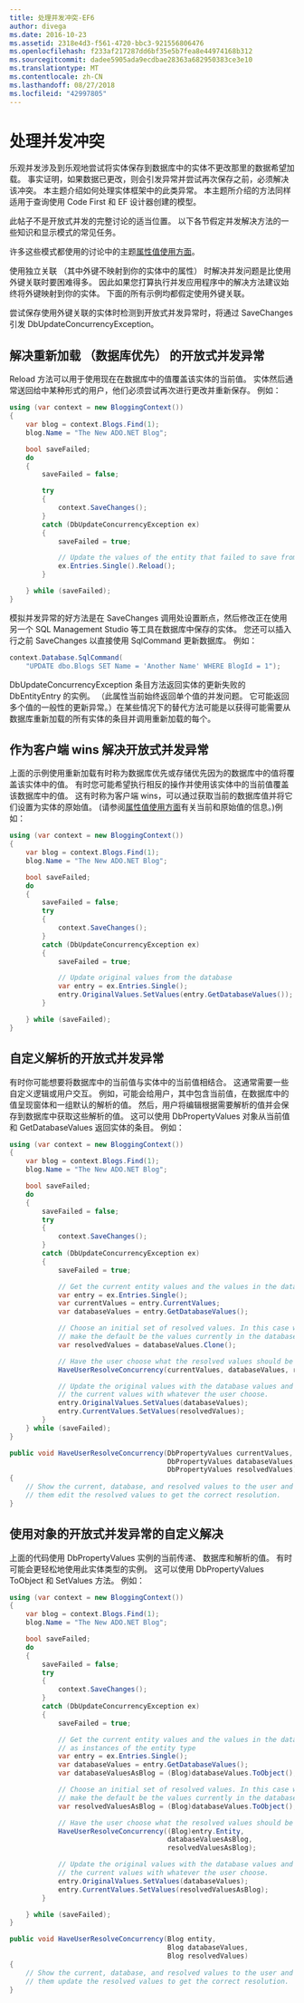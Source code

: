 ```yaml
---
title: 处理并发冲突-EF6
author: divega
ms.date: 2016-10-23
ms.assetid: 2318e4d3-f561-4720-bbc3-921556806476
ms.openlocfilehash: f233af217287dd6bf35e5b7fea8e44974168b312
ms.sourcegitcommit: dadee5905ada9ecdbae28363a682950383ce3e10
ms.translationtype: MT
ms.contentlocale: zh-CN
ms.lasthandoff: 08/27/2018
ms.locfileid: "42997805"
---
```

# <a name="handling-concurrency-conflicts"></a>处理并发冲突
乐观并发涉及到乐观地尝试将实体保存到数据库中的实体不更改那里的数据希望加载。 事实证明，如果数据已更改，则会引发异常并尝试再次保存之前，必须解决该冲突。 本主题介绍如何处理实体框架中的此类异常。 本主题所介绍的方法同样适用于查询使用 Code First 和 EF 设计器创建的模型。  

此帖子不是开放式并发的完整讨论的适当位置。 以下各节假定并发解决方法的一些知识和显示模式的常见任务。  

许多这些模式都使用的讨论中的主题[属性值使用方面](~/ef6/saving/change-tracking/property-values.md)。  

使用独立关联 （其中外键不映射到你的实体中的属性） 时解决并发问题是比使用外键关联时要困难得多。 因此如果您打算执行并发应用程序中的解决方法建议始终将外键映射到你的实体。 下面的所有示例均都假定使用外键关联。  

尝试保存使用外键关联的实体时检测到开放式并发异常时，将通过 SaveChanges 引发 DbUpdateConcurrencyException。  

## <a name="resolving-optimistic-concurrency-exceptions-with-reload-database-wins"></a>解决重新加载 （数据库优先） 的开放式并发异常  

Reload 方法可以用于使用现在在数据库中的值覆盖该实体的当前值。 实体然后通常送回给中某种形式的用户，他们必须尝试再次进行更改并重新保存。 例如：  

``` csharp
using (var context = new BloggingContext())
{
    var blog = context.Blogs.Find(1);
    blog.Name = "The New ADO.NET Blog";

    bool saveFailed;
    do
    {
        saveFailed = false;

        try
        {
            context.SaveChanges();
        }
        catch (DbUpdateConcurrencyException ex)
        {
            saveFailed = true;

            // Update the values of the entity that failed to save from the store
            ex.Entries.Single().Reload();
        }

    } while (saveFailed);
}
```  

模拟并发异常的好方法是在 SaveChanges 调用处设置断点，然后修改正在使用另一个 SQL Management Studio 等工具在数据库中保存的实体。 您还可以插入行之前 SaveChanges 以直接使用 SqlCommand 更新数据库。 例如：  

``` csharp
context.Database.SqlCommand(
    "UPDATE dbo.Blogs SET Name = 'Another Name' WHERE BlogId = 1");
```  

DbUpdateConcurrencyException 条目方法返回实体的更新失败的 DbEntityEntry 的实例。 （此属性当前始终返回单个值的并发问题。 它可能返回多个值的一般性的更新异常。）在某些情况下的替代方法可能是以获得可能需要从数据库重新加载的所有实体的条目并调用重新加载的每个。  

## <a name="resolving-optimistic-concurrency-exceptions-as-client-wins"></a>作为客户端 wins 解决开放式并发异常  

上面的示例使用重新加载有时称为数据库优先或存储优先因为的数据库中的值将覆盖该实体中的值。 有时您可能希望执行相反的操作并使用该实体中的当前值覆盖该数据库中的值。 这有时称为客户端 wins，可以通过获取当前的数据库值并将它们设置为实体的原始值。 (请参阅[属性值使用方面](~/ef6/saving/change-tracking/property-values.md)有关当前和原始值的信息。)例如：  

``` csharp
using (var context = new BloggingContext())
{
    var blog = context.Blogs.Find(1);
    blog.Name = "The New ADO.NET Blog";

    bool saveFailed;
    do
    {
        saveFailed = false;
        try
        {
            context.SaveChanges();
        }
        catch (DbUpdateConcurrencyException ex)
        {
            saveFailed = true;

            // Update original values from the database
            var entry = ex.Entries.Single();
            entry.OriginalValues.SetValues(entry.GetDatabaseValues());
        }

    } while (saveFailed);
}
```  

## <a name="custom-resolution-of-optimistic-concurrency-exceptions"></a>自定义解析的开放式并发异常  

有时你可能想要将数据库中的当前值与实体中的当前值相结合。 这通常需要一些自定义逻辑或用户交互。 例如，可能会给用户，其中包含当前值，在数据库中的值呈现窗体和一组默认的解析的值。 然后，用户将编辑根据需要解析的值并会保存到数据库中获取这些解析的值。 这可以使用 DbPropertyValues 对象从当前值和 GetDatabaseValues 返回实体的条目。 例如：  

``` csharp
using (var context = new BloggingContext())
{
    var blog = context.Blogs.Find(1);
    blog.Name = "The New ADO.NET Blog";

    bool saveFailed;
    do
    {
        saveFailed = false;
        try
        {
            context.SaveChanges();
        }
        catch (DbUpdateConcurrencyException ex)
        {
            saveFailed = true;

            // Get the current entity values and the values in the database
            var entry = ex.Entries.Single();
            var currentValues = entry.CurrentValues;
            var databaseValues = entry.GetDatabaseValues();

            // Choose an initial set of resolved values. In this case we
            // make the default be the values currently in the database.
            var resolvedValues = databaseValues.Clone();

            // Have the user choose what the resolved values should be
            HaveUserResolveConcurrency(currentValues, databaseValues, resolvedValues);

            // Update the original values with the database values and
            // the current values with whatever the user choose.
            entry.OriginalValues.SetValues(databaseValues);
            entry.CurrentValues.SetValues(resolvedValues);
        }
    } while (saveFailed);
}

public void HaveUserResolveConcurrency(DbPropertyValues currentValues,
                                       DbPropertyValues databaseValues,
                                       DbPropertyValues resolvedValues)
{
    // Show the current, database, and resolved values to the user and have
    // them edit the resolved values to get the correct resolution.
}
```  

## <a name="custom-resolution-of-optimistic-concurrency-exceptions-using-objects"></a>使用对象的开放式并发异常的自定义解决  

上面的代码使用 DbPropertyValues 实例的当前传递、 数据库和解析的值。 有时可能会更轻松地使用此实体类型的实例。 这可以使用 DbPropertyValues ToObject 和 SetValues 方法。 例如：  

``` csharp
using (var context = new BloggingContext())
{
    var blog = context.Blogs.Find(1);
    blog.Name = "The New ADO.NET Blog";

    bool saveFailed;
    do
    {
        saveFailed = false;
        try
        {
            context.SaveChanges();
        }
        catch (DbUpdateConcurrencyException ex)
        {
            saveFailed = true;

            // Get the current entity values and the values in the database
            // as instances of the entity type
            var entry = ex.Entries.Single();
            var databaseValues = entry.GetDatabaseValues();
            var databaseValuesAsBlog = (Blog)databaseValues.ToObject();

            // Choose an initial set of resolved values. In this case we
            // make the default be the values currently in the database.
            var resolvedValuesAsBlog = (Blog)databaseValues.ToObject();

            // Have the user choose what the resolved values should be
            HaveUserResolveConcurrency((Blog)entry.Entity,
                                       databaseValuesAsBlog,
                                       resolvedValuesAsBlog);

            // Update the original values with the database values and
            // the current values with whatever the user choose.
            entry.OriginalValues.SetValues(databaseValues);
            entry.CurrentValues.SetValues(resolvedValuesAsBlog);
        }

    } while (saveFailed);
}

public void HaveUserResolveConcurrency(Blog entity,
                                       Blog databaseValues,
                                       Blog resolvedValues)
{
    // Show the current, database, and resolved values to the user and have
    // them update the resolved values to get the correct resolution.
}
```  
